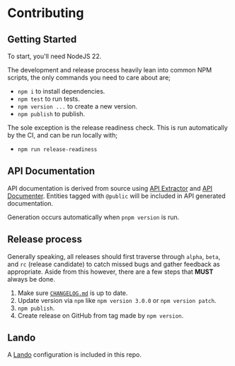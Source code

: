 # Contributing

## Getting Started

To start, you'll need NodeJS 22.

The development and release process heavily lean into common NPM scripts, the only commands you need to care about are;

- `npm i` to install dependencies.
- `npm test` to run tests.
- `npm version ...` to create a new version.
- `npm publish` to publish.

The sole exception is the release readiness check. This is run automatically by the CI, and can be run locally with;

- `npm run release-readiness`

## API Documentation

API documentation is derived from source using [API Extractor](https://www.npmjs.com/package/@microsoft/api-extractor) and [API Documenter](https://www.npmjs.com/package/@microsoft/api-documenter). Entities tagged with `@public` will be included in API generated documentation.

Generation occurs automatically when `pnpm version` is run.

## Release process

Generally speaking, all releases should first traverse through `alpha`, `beta`, and `rc` (release candidate) to catch missed bugs and gather feedback as appropriate. Aside from this however, there are a few steps that **MUST** always be done.

1. Make sure [`CHANGELOG.md`](./CHANGELOG.md) is up to date.
2. Update version via `npm` like `npm version 3.0.0` or `npm version patch`.
3. `npm publish`.
4. Create release on GitHub from tag made by `npm version`.

## Lando

A [Lando](https://lando.dev/) configuration is included in this repo.
